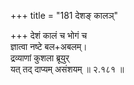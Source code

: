 +++
title = "181 देशङ् कालञ्"

+++
देशं कालं च भोगं च  
ज्ञात्वा नष्टे बल+अबलम्।  
द्रव्याणां कुशला ब्रूयुर्  
यत् तद् दाप्यम् असंशयम्  ॥ २.१८१ ॥